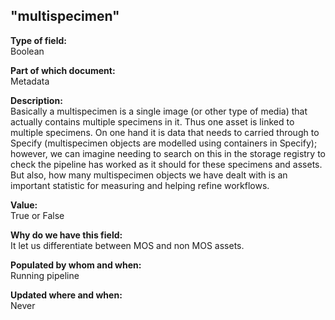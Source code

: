 ## "multispecimen"

**Type of field:**  
Boolean  

**Part of which document:**  
Metadata

**Description:**  
Basically a multispecimen is a single image (or other type of media) that actually contains multiple specimens in it. Thus one asset is linked to multiple specimens. On one hand it is data that needs to carried through to Specify (multispecimen objects are modelled using containers in Specify); however, we can imagine needing to search on this in the storage registry to check the pipeline has worked as it should for these specimens and assets. But also, how many multispecimen objects we have dealt with is an important statistic for measuring and helping refine workflows.  

**Value:**  
True or False

**Why do we have this field:**  
It let us differentiate between MOS and non MOS assets.   

**Populated by whom and when:**  
Running pipeline 

**Updated where and when:**  
Never

